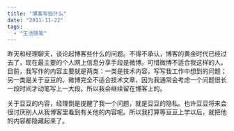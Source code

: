 ```yaml
---
title: "博客写些什么"
date: "2011-11-22"
tags: 
  - "生活随笔"
---
```


昨天和经理聊天，谈论起博客些什么的问题。不得不承认，博客的黄金时代已经过去了，现在最主要的个人网上信息分享手段是微博。可惜微博不适合我这样的人。目前，我写作的内容主要就是两类：一类是技术内容，写写我工作中想到的问题；另一类是关于豆豆的。微博完全不适合技术文章，因为我通常会考虑一个问题很长一段时间才动笔写上一大段。所以我会继续留在博客上的。

关于豆豆的内容，经理倒是提醒了我一个问题，就是豆豆的隐私。也许豆豆将来会很讨厌别人从我博客里看到有关他的内容呢。所以我打算等豆豆上学以后，就把他的内容都隐藏起来了。
